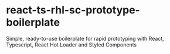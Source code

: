 # react-ts-rhl-sc-prototype-boilerplate
Simple, ready-to-use boilerplate for rapid prototyping with React, Typescript, React Hot Loader and Styled Components
